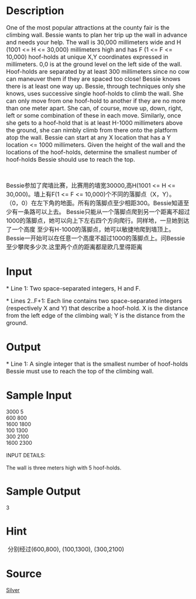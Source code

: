 
# Description

<div class="content"><p><span style="font-size: medium">One of the most popular attractions at the county fair is the climbing wall. Bessie wants to plan her trip up the wall in advance and needs your help. The wall is 30,000 millimeters wide and H (1001 &lt;= H &lt;= 30,000) millimeters high and has F (1 &lt;= F &lt;= 10,000) hoof-holds at unique X,Y coordinates expressed in millimeters. 0,0 is at the ground level on the left side of the wall. Hoof-holds are separated by at least 300 millimeters since no cow can maneuver them if they are spaced too close! Bessie knows there is at least one way up. Bessie, through techniques only she knows, uses successive single hoof-holds to climb the wall. She can only move from one hoof-hold to another if they are no more than one meter apart. She can, of course, move up, down, right, left or some combination of these in each move. Similarly, once she gets to a hoof-hold that is at least H-1000 millimeters above the ground, she can nimbly climb from there onto the platform atop the wall. Bessie can start at any X location that has a Y location &lt;= 1000 millimeters. Given the height of the wall and the locations of the hoof-holds, determine the smallest number of hoof-holds Bessie should use to reach the top.</span></p>
<p><span style="font-size: medium"> </span></p>
<p><span style="font-size: medium">Bessie参加了爬墙比赛，比赛用的墙宽30000,高H(1001 &lt;= H &lt;= 30,000)。墙上有F(1 &lt;= F &lt;= 10,000)个不同的落脚点（X，Y）。 （0，0）在左下角的地面。所有的落脚点至少相距300。Bessie知道至少有一条路可以上去。 Bessie只能从一个落脚点爬到另一个距离不超过1000的落脚点，她可以向上下左右四个方向爬行。同样地，一旦她到达了一个高度 至少有H-1000的落脚点，她可以敏捷地爬到墙顶上。Bessie一开始可以在任意一个高度不超过1000的落脚点上。问Bessie至少攀爬多少次.这里两个点的距离都是欧几里得距离</span></p></div>

# Input

<div class="content"><p><span style="font-size: medium">* Line 1: Two space-separated integers, H and F. </span></p>
<p><span style="font-size: medium">* Lines 2..F+1: Each line contains two space-separated integers (respectively X and Y) that describe a hoof-hold. X is the distance from the left edge of the climbing wall; Y is the distance from the ground.</span></p></div>

# Output

<div class="content"><p><span style="font-size: medium">* Line 1: A single integer that is the smallest number of hoof-holds Bessie must use to reach the top of the climbing wall. </span></p></div>

# Sample Input

<div class="content"><span class="sampledata">3000 5<br/>
600 800<br/>
1600 1800<br/>
100 1300<br/>
300 2100<br/>
1600 2300<br/>
<br/>
INPUT DETAILS:<br/>
<br/>
The wall is three meters high with 5 hoof-holds.<br/>
</span></div>

# Sample Output

<div class="content"><span class="sampledata">3<br/>
</span></div>

# Hint

<div class="content"><p></p><div><span style="font-size: medium"> 分别经过(600,800), (100,1300), (300,2100)</span></div><p></p></div>

# Source

<div class="content"><p><a href="problemset.php?search=Silver
">Silver<br/>
</a></p></div>

